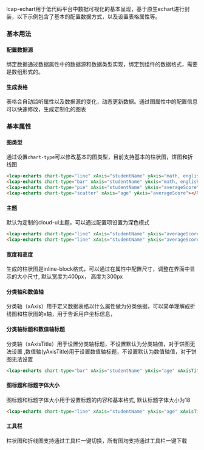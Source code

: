 lcap-echart用于低代码平台中数据可视化的基本呈现，基于原生echart进行封装，以下示例包含了基本的配置数据方式，以及设置表格属性等。
### 基本用法
#### 配置数据源
绑定数据通过数据属性中的数据源和数据类型实现，绑定到组件的数据格式，需要是数组形式的。
#### 生成表格
表格会自动监听属性以及数据源的变化，动态更新数据。通过图属性中的配置信息可以快速修改，生成定制化的图表

### 基本属性
#### 图类型
通过设置`chart-type`可以修改基本的图类型，目前支持基本的柱状图，饼图和折线图
``` html
<lcap-echarts chart-type="line" xAxis="studentName" yAxis="math, english, science"></lcap-echarts>
<lcap-echarts chart-type="bar" xAxis="studentName" yAxis="math, english, science"></lcap-echarts>
<lcap-echarts chart-type="pie" xAxis="studentName" yAxis="averageScore"></lcap-echarts>
<lcap-echarts chart-type="scatter" xAxis="age" yAxis="averageScore"></lcap-echarts>
```
#### 主题
默认为定制的cloud-ui主题，可以通过配置项设置为深色模式
``` html
<lcap-echarts chart-type="line" xAxis="studentName" yAxis="averageScore"></lcap-echarts>
<lcap-echarts chart-type="line" xAxis="studentName" yAxis="averageScore" theme="dark"></lcap-echarts>
```
#### 宽度和高度
生成的柱状图是inline-block格式，可以通过在属性中配置尺寸，调整在界面中显示的大小尺寸, 默认宽度为400px， 高度为300px
#### 分类轴和数值轴
分类轴（xAxis）用于定义数据表格以什么属性做为分类依据，可以简单理解成折线图和柱状图的x轴，用于告诉用户坐标信息，
#### 分类轴标题和数值轴标题
分类轴（xAxisTitle）用于设置分类轴标题，不设置默认为分类轴值，对于饼图无法设置 ,数值轴(yAxisTitle)用于设置数值轴标题，不设置默认为数值轴值，对于饼图无法设置
``` html
<lcap-echarts chart-type="bar" xAxis="studentName" yAxis="age" xAxisTitle="姓名" yAxisTitle="年龄/岁"></lcap-echarts>
```
#### 图标题和标题字体大小
图标题和标题字体大小用于设置标题的内容和基本格式, 默认标题字体大小为18
``` html
<lcap-echarts chart-type="line" xAxis="studentName" yAxis="age" xAxisTitle="姓名" yAxisTitle="年龄/岁" title="学生年龄统计"></lcap-echarts>
```
#### 工具栏
柱状图和折线图支持通过工具栏一键切换，所有图均支持通过工具栏一键下载


